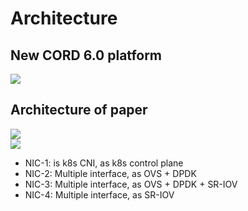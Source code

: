 # Architecture
## New CORD 6.0 platform

![](https://i.imgur.com/vuVzohH.png)  

## Architecture of paper

![](https://i.imgur.com/3PjXBrN.png)  
![](https://i.imgur.com/rrstxrP.png)  
  
- NIC-1: is k8s CNI, as k8s control plane
- NIC-2: Multiple interface, as OVS + DPDK
- NIC-3: Multiple interface, as OVS + DPDK + SR-IOV
- NIC-4: Multiple interface, as SR-IOV

